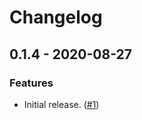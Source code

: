 # Changelog

## 0.1.4 - 2020-08-27

### Features

* Initial release. ([#1])

[#1]: https://github.com/shuttlerock/trailer/pull/1

